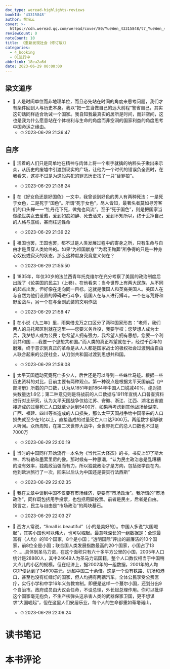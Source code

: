 ```yaml
---
doc_type: weread-highlights-reviews
bookId: '43315848'
author: 熊培云
cover: >-
  https://cdn.weread.qq.com/weread/cover/80/YueWen_43315848/t7_YueWen_43315848.jpg
reviewCount: 0
noteCount: 10
title: 《重新发现社会（修订版）》
categories:
  - 4_booking
  - 01进行中
abbrlink: 18ea2a6d
date: 2023-06-29 00:00:00
---
```



## 梁文道序


- 📌 人是时间单位而非地理单位，而且必先站在时间的角度来思考问题，我们才有条件回到人与历史本身。我以“把一生当做自己的远大前程”警省自己，其实这句话同样适合劝诫一个国家。我自知我最真实的居所是时间，而非空间，这也是我为什么愿意站在个体权利与生命的角度而非空洞的国家利益的角度思考中国命运之缘由。 
    - ⏱ 2023-06-29 21:36:47 
## 自序


- 📌 活着的人们只是简单地在精神与肉体上将一个束手就擒的纳粹头子揪出来示众，从历史的废墟中引渡到现实的广场，让他为一个时代的错误负全责时，在我看来，这亦不过是为这段共犯的罪恶历史找了一只“替罪狼”。 
    - ⏱ 2023-06-29 21:38:24 

- 📌 在《好女色还是好国色》一文中，我曾谈到好色的男人有两种死法：一是死于女色，二是死于“国色”。所谓“死于女色”，尽人皆知，最著名者莫如寻芳客们的口头禅——“牡丹花下死，做鬼也风流”。至于“死于国色”，则是把国家当做绝世美女去爱戴，爱到如痴如醉、死去活来，爱到不知所以，终于丢掉自己的人格与底线，甚而枉送性命 
    - ⏱ 2023-06-29 21:39:22 

- 📌 祖国也罢，王国也罢，都不过是人类发展过程中的寄身之所，只有生命与自由才是贯穿人类始终的。如果“为祖国献身”“为君王殉葬”所争得的只是一种身心奴役或寂灭的状态，那么这种献身究竟意义何在？ 
    - ⏱ 2023-06-29 21:55:50 

- 📌 1835年，年仅30岁的法兰西青年托克维尔在充分考察了美国的政治制度后出版了《论美国的民主》（上卷）。在他看来：当今世界上有两大民族，从不同的起点出发，但好像在走向同一目标。这就是俄国人和英裔美国人。美国人在与自然为他们设置的障碍进行斗争，俄国人在与人进行搏斗。一个在与荒野和野蛮战斗，另一个在与全副武装的文明作战 
    - ⏱ 2023-06-29 21:58:47 

- 📌 在小说《九三年》里，雨果借戈万之口区分了两种国家形态：“老师，我们两人的乌托邦区别就在这里——您要义务兵役，我要学校；您梦想人成为士兵，我梦想人成为公民；您希望人拥有强力，我希望人拥有思想。您要一个利剑共和国……我要一个思想共和国。”而人类的真正希望就在于，经过千百年的磨难，终于意识到真正的革命是从人人都是国家战士的极权社会过渡到由自由人联合起来的公民社会，从刀剑共和国过渡到思想共和国。 
    - ⏱ 2023-06-29 21:59:08 

- 📌 太平天国运动究竟死亡多少人，后世还是可以寻到一些蛛丝马迹。根据一些历史资料的对比，目前主要有两种观点。第一种观点是根据太平天国前后《户部清册》所载的户口数，认为从1851年到1864年中国人口锐减40%，绝对损失数量达1.6亿；第二种意见则是将战前的人口数据与1911年宣统人口普查资料进行对比研究，认为太平天国战争仅给江苏、安徽、浙江、江西、湖北五省直接造成的过量死亡人口就至少达到5400万，如果再考虑到其他战场给湖南、广西、福建、四川等省造成的人口损失，那么太平天国战争给中国带来的人口损失就至少在1亿以上，直接造成的过量死亡人口达7000万。两组数字都够骇人听闻。众所周知，在第二次世界大战中，全世界死亡的总人口数也不过是7000万 
    - ⏱ 2023-06-29 22:00:19 

- 📌 当时的中国同样开始流行一本名为《当代三大怪杰》的书，书皮上印了斯大林、希特勒和墨索里尼的像。那时候有一种思潮，“认为民主政治总是乱糟糟的没有效率，独裁政治强而有力，所以独裁政治才是方向，包括张学良在内，他到欧洲旅行了一次，回来以后认为中国还是要实行法西斯” 
    - ⏱ 2023-06-29 22:02:35 

- 📌 我在文章中谈到中国不仅要有市场经济，更要有“市场政治”。我所谓的“市场政治”，同样既包括用手投票，也包括用脚投票。前者是民主，后者是自由。换言之，民主与自由是“市场政治”的两块基石。 
    - ⏱ 2023-06-29 22:03:27 

- 📌 西方人常说，“Small is beautiful”（小的是美好的）。中国人多说“大国崛起”，其实小国也可以伟大，也可以崛起。最意味深长的一组数据是：全球最富有（人均）的10个国家，8个是小国；“透明国际”评出的最廉洁的10个国家，前8位全是小国；联合国人类发展指数最高的20个国家，小国占了13个……具体到圣马力诺，在这个面积只有六十多平方公里的小国，2005年人口统计是28880人，其中24649人为圣马力诺国籍，整个人口数仅相当于中国稍大点儿的小区的规模。但在经济上，据2002年的一组数据，2001年的人均GDP便达到了34600美元，远超中国三十余倍。这是一个没有铁路、机场和港口，甚至也没有红绿灯的国家，但人均拥有两辆汽车。全体公民享受公费医疗，实行小学和中学16年义务教育制。即便是这样一个蕞尔小国，还划分出9个自治市。政府成员由大议会任命，不设总理，外长起总理作用。你可以批评这个国家毫无抱负，不生产核弹头这杀害人类的武器保家卫国，更不想谋求“大国崛起”，但在这里人们安居乐业，每个人的生命都重如蒂塔诺山。 
    - ⏱ 2023-06-29 22:06:24 

# 读书笔记


# 本书评论
